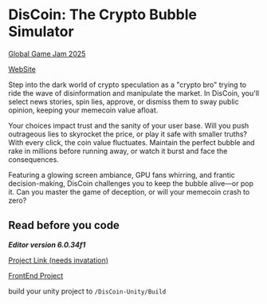 # DisCoin: The Crypto Bubble Simulator

[Global Game Jam 2025](https://globalgamejam.org/games/2025/discoin-crypto-bubble-simulator-5)

[WebSite](https://dis-coin.vercel.app/)

Step into the dark world of crypto speculation as a "crypto bro" trying to ride the wave of disinformation and manipulate the market. In DisCoin, you'll select news stories, spin lies, approve, or dismiss them to sway public opinion, keeping your memecoin value afloat.

Your choices impact trust and the sanity of your user base. Will you push outrageous lies to skyrocket the price, or play it safe with smaller truths? With every click, the coin value fluctuates. Maintain the perfect bubble and rake in millions before running away, or watch it burst and face the consequences.

Featuring a glowing screen ambiance, GPU fans whirring, and frantic decision-making, DisCoin challenges you to keep the bubble alive—or pop it. Can you master the game of deception, or will your memecoin crash to zero?

## Read before you code

***Editor version 6.0.34f1***

[Project Link (needs invatation)](https://github.com/users/gongbaodd/projects/5)

[FrontEnd Project](https://vercel.com/gongbaodds-projects/dis-coin)

build your unity project to `/DisCoin-Unity/Build`

